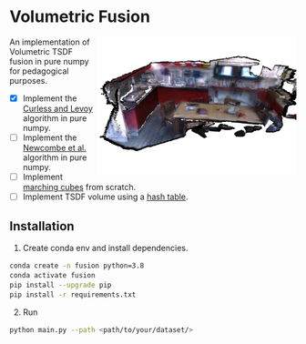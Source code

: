 # Volumetric Fusion

<img src="kitchen.png" width=350px align="right"/>

An implementation of Volumetric TSDF fusion in pure numpy for pedagogical purposes.

- [x] Implement the [Curless and Levoy](https://graphics.stanford.edu/papers/volrange/volrange.pdf) algorithm in pure numpy.
- [ ] Implement the [Newcombe et al.](https://www.microsoft.com/en-us/research/wp-content/uploads/2016/02/ismar2011.pdf) algorithm in pure numpy.
- [ ] Implement [marching cubes](https://cg.informatik.uni-freiburg.de/intern/seminar/surfaceReconstruction_survey%20of%20marching%20cubes.pdf) from scratch.
- [ ] Implement TSDF volume using a [hash table](https://graphics.stanford.edu/~niessner/papers/2013/4hashing/niessner2013hashing.pdf).

## Installation

1. Create conda env and install dependencies.

```bash
conda create -n fusion python=3.8
conda activate fusion
pip install --upgrade pip
pip install -r requirements.txt
```

2. Run

```bash
python main.py --path <path/to/your/dataset/>
```